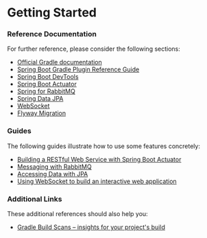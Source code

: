 # Getting Started

### Reference Documentation
For further reference, please consider the following sections:

* [Official Gradle documentation](https://docs.gradle.org)
* [Spring Boot Gradle Plugin Reference Guide](https://docs.spring.io/spring-boot/docs/2.2.3.RELEASE/gradle-plugin/reference/html/)
* [Spring Boot DevTools](https://docs.spring.io/spring-boot/docs/2.2.3.RELEASE/reference/htmlsingle/#using-boot-devtools)
* [Spring Boot Actuator](https://docs.spring.io/spring-boot/docs/2.2.3.RELEASE/reference/htmlsingle/#production-ready)
* [Spring for RabbitMQ](https://docs.spring.io/spring-boot/docs/2.2.3.RELEASE/reference/htmlsingle/#boot-features-amqp)
* [Spring Data JPA](https://docs.spring.io/spring-boot/docs/2.2.3.RELEASE/reference/htmlsingle/#boot-features-jpa-and-spring-data)
* [WebSocket](https://docs.spring.io/spring-boot/docs/2.2.3.RELEASE/reference/htmlsingle/#boot-features-websockets)
* [Flyway Migration](https://docs.spring.io/spring-boot/docs/2.2.3.RELEASE/reference/htmlsingle/#howto-execute-flyway-database-migrations-on-startup)

### Guides
The following guides illustrate how to use some features concretely:

* [Building a RESTful Web Service with Spring Boot Actuator](https://spring.io/guides/gs/actuator-service/)
* [Messaging with RabbitMQ](https://spring.io/guides/gs/messaging-rabbitmq/)
* [Accessing Data with JPA](https://spring.io/guides/gs/accessing-data-jpa/)
* [Using WebSocket to build an interactive web application](https://spring.io/guides/gs/messaging-stomp-websocket/)

### Additional Links
These additional references should also help you:

* [Gradle Build Scans – insights for your project's build](https://scans.gradle.com#gradle)


